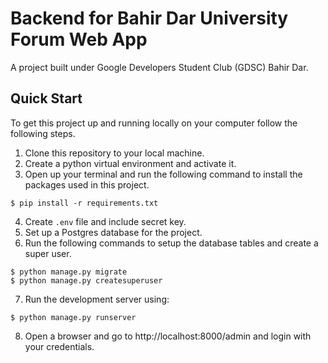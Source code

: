 # Backend for Bahir Dar University Forum Web App

A project built under Google Developers Student Club (GDSC) Bahir Dar.

## Quick Start

To get this project up and running locally on your computer follow the following steps.

1. Clone this repository to your local machine.
2. Create a python virtual environment and activate it.
3. Open up your terminal and run the following command to install the packages used in this project.

```
$ pip install -r requirements.txt
```
4. Create `.env` file and include secret key.
6. Set up a Postgres database for the project.
7. Run the following commands to setup the database tables and create a super user.

```
$ python manage.py migrate
$ python manage.py createsuperuser
```


7. Run the development server using:

```
$ python manage.py runserver
```

8. Open a browser and go to http://localhost:8000/admin and login with your credentials.
